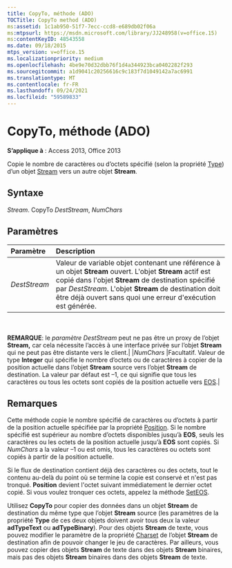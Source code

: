 ```yaml
---
title: CopyTo, méthode (ADO)
TOCTitle: CopyTo method (ADO)
ms:assetid: 1c1ab950-51f7-7ecc-ccd8-e689db02f06a
ms:mtpsurl: https://msdn.microsoft.com/library/JJ248958(v=office.15)
ms:contentKeyID: 48543558
ms.date: 09/18/2015
mtps_version: v=office.15
ms.localizationpriority: medium
ms.openlocfilehash: 4be9e70d32dbb76f1d4a344923bca0402282f293
ms.sourcegitcommit: a1d9041c20256616c9c183f7d1049142a7ac6991
ms.translationtype: MT
ms.contentlocale: fr-FR
ms.lasthandoff: 09/24/2021
ms.locfileid: "59589833"
---
```

# <a name="copyto-method-ado"></a>CopyTo, méthode (ADO)

**S’applique à** : Access 2013, Office 2013

Copie le nombre de caractères ou d’octets spécifié (selon la propriété [Type](type-property-ado-stream.md)) d’un objet [Stream](stream-object-ado.md) vers un autre objet **Stream**.

## <a name="syntax"></a>Syntaxe

*Stream*. CopyTo *DestStream*, *NumChars*

## <a name="parameters"></a>Paramètres

|Paramètre|Description|
|:--------|:----------|
|*DestStream* |Valeur de variable objet contenant une référence à un objet **Stream** ouvert. L'objet **Stream** actif est copié dans l'objet **Stream** de destination spécifié par *DestStream*. L'objet **Stream** de destination doit être déjà ouvert sans quoi une erreur d'exécution est générée.

<br/><br/>**REMARQUE**: le *paramètre DestStream* peut ne pas être un proxy de l’objet **Stream,** car cela nécessite l’accès à une interface privée sur l’objet **Stream** qui ne peut pas être distante vers le client.|
|*NumChars* |Facultatif. Valeur de type **Integer** qui spécifie le nombre d’octets ou de caractères à copier de la position actuelle dans l’objet **Stream** source vers l’objet **Stream** de destination. La valeur par défaut est –1, ce qui signifie que tous les caractères ou tous les octets sont copiés de la position actuelle vers [EOS](eos-property-ado.md).|

## <a name="remarks"></a>Remarques

Cette méthode copie le nombre spécifié de caractères ou d’octets à partir de la position actuelle spécifiée par la propriété [Position](position-property-ado.md). Si le nombre spécifié est supérieur au nombre d’octets disponibles jusqu’à **EOS**, seuls les caractères ou les octets de la position actuelle jusqu’à **EOS** sont copiés. Si *NumChars* a la valeur –1 ou est omis, tous les caractères ou octets sont copiés à partir de la position actuelle.

Si le flux de destination contient déjà des caractères ou des octets, tout le contenu au-delà du point où se termine la copie est conservé et n'est pas tronqué. **Position** devient l'octet suivant immédiatement le dernier octet copié. Si vous voulez tronquer ces octets, appelez la méthode [SetEOS](seteos-method-ado.md).

Utilisez **CopyTo** pour copier des données dans un objet **Stream** de destination du même type que l’objet **Stream** source (les paramètres de la propriété **Type** de ces deux objets doivent avoir tous deux la valeur **adTypeText** ou **adTypeBinary**). Pour des objets **Stream** de texte, vous pouvez modifier le paramètre de la propriété [Charset](charset-property-ado.md) de l’objet **Stream** de destination afin de pouvoir changer le jeu de caractères. Par ailleurs, vous pouvez copier des objets **Stream** de texte dans des objets **Stream** binaires, mais pas des objets **Stream** binaires dans des objets **Stream** de texte.


